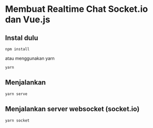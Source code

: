 # Membuat Realtime Chat Socket.io dan Vue.js

## Instal dulu
```
npm install
```
atau menggunakan yarn
```
yarn
```
## Menjalankan
```
yarn serve
```
## Menjalankan server websocket (socket.io)
```
yarn socket
```
